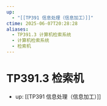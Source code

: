 ```yaml
---
up:
  - "[[TP391 信息处理（信息加工）]]"
ctime: 2025-06-07T20:28:28
aliases:
  - TP391.3 计算机检索系统
  - 计算机检索系统
  - 检索机
---
```


# TP391.3 检索机

- up: [[TP391 信息处理（信息加工）]]
